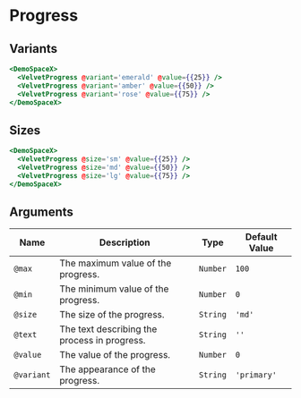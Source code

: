 # Progress

## Variants

```hbs preview-template
<DemoSpaceX>
  <VelvetProgress @variant='emerald' @value={{25}} />
  <VelvetProgress @variant='amber' @value={{50}} />
  <VelvetProgress @variant='rose' @value={{75}} />
</DemoSpaceX>
```

## Sizes

```hbs preview-template
<DemoSpaceX>
  <VelvetProgress @size='sm' @value={{25}} />
  <VelvetProgress @size='md' @value={{50}} />
  <VelvetProgress @size='lg' @value={{75}} />
</DemoSpaceX>
```

## Arguments

| Name       | Description                                  | Type     | Default Value |
| ---------- | -------------------------------------------- | -------- | ------------- |
| `@max`     | The maximum value of the progress.           | `Number` | `100`         |
| `@min`     | The minimum value of the progress.           | `Number` | `0`           |
| `@size`    | The size of the progress.                    | `String` | `'md'`        |
| `@text`    | The text describing the process in progress. | `String` | `''`          |
| `@value`   | The value of the progress.                   | `Number` | `0`           |
| `@variant` | The appearance of the progress.              | `String` | `'primary'`   |
